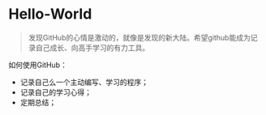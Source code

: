 # Hello-World
> 发现GitHub的心情是激动的，就像是发现的新大陆。希望github能成为记录自己成长、向高手学习的有力工具。   

如何使用GitHub：
- 记录自己么一个主动编写、学习的程序；
- 记录自己的学习心得；
- 定期总结；

